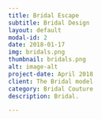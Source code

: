 ```yaml
---
title: Bridal Escape
subtitle: Bridal Design
layout: default
modal-id: 2
date: 2018-01-17
img: bridals.png
thumbnail: bridals.png
alt: image-alt
project-date: April 2018
client: The Bridal model
category: Bridal Couture
description: Bridal.

---
```


